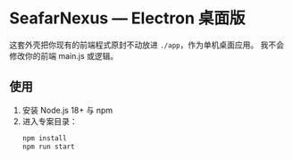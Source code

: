 # SeafarNexus — Electron 桌面版

这套外壳把你现有的前端程式原封不动放进 `./app`，作为单机桌面应用。
我不会修改你的前端 main.js 或逻辑。

## 使用
1. 安装 Node.js 18+ 与 npm
2. 进入专案目录：
   ```bash
   npm install
   npm run start
